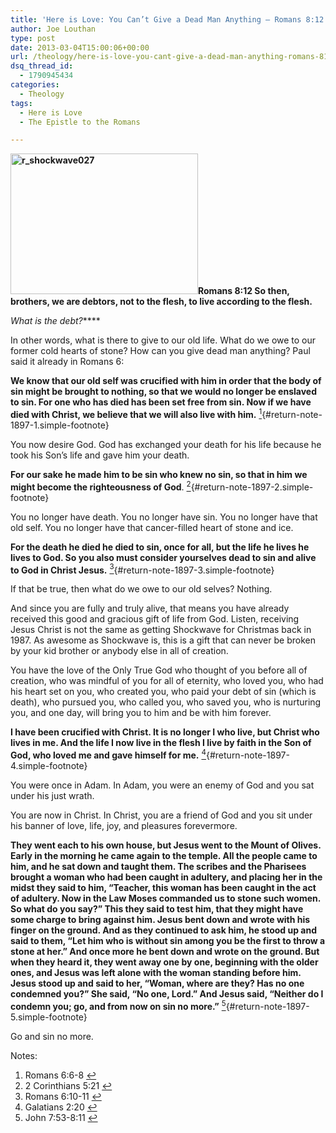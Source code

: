 ```yaml
---
title: 'Here is Love: You Can’t Give a Dead Man Anything – Romans 8:12'
author: Joe Louthan
type: post
date: 2013-03-04T15:00:06+00:00
url: /theology/here-is-love-you-cant-give-a-dead-man-anything-romans-812/
dsq_thread_id:
  - 1790945434
categories:
  - Theology
tags:
  - Here is Love
  - The Epistle to the Romans

---
```

**[<img class="alignright size-medium wp-image-1898" src="https://i0.wp.com/theologic.us/wp-content/uploads/2013/03/r_shockwave027.jpg?resize=300%2C225" alt="r_shockwave027" width="300" height="225" srcset="https://i0.wp.com/theologic.us/wp-content/uploads/2013/03/r_shockwave027.jpg?resize=300%2C225 300w, https://i0.wp.com/theologic.us/wp-content/uploads/2013/03/r_shockwave027.jpg?w=500 500w" sizes="(max-width: 300px) 100vw, 300px" data-recalc-dims="1" />][1]Romans 8:12 So then, brothers, we are debtors, not to the flesh, to live according to the flesh.**

_What is the debt?_****

In other words, what is there to give to our old life. What do we owe to our former cold hearts of stone? How can you give dead man anything? Paul said it already in Romans 6:

**We know that our old self was crucified with him in order that the body of sin might be brought to nothing, so that we would no longer be enslaved to sin. For one who has died has been set free from sin. Now if we have died with Christ, we believe that we will also live with him.** [<sup>1</sup>][2]{#return-note-1897-1.simple-footnote}

You now desire God. God has exchanged your death for his life because he took his Son’s life and gave him your death.

**For our sake he made him to be sin who knew no sin, so that in him we might become the righteousness of God**. [<sup>2</sup>][3]{#return-note-1897-2.simple-footnote}

You no longer have death. You no longer have sin. You no longer have that old self. You no longer have that cancer-filled heart of stone and ice.

**For the death he died he died to sin, once for all, but the life he lives he lives to God. So you also must consider yourselves dead to sin and alive to God in Christ Jesus.** [<sup>3</sup>][4]{#return-note-1897-3.simple-footnote}

If that be true, then what do we owe to our old selves? Nothing.

And since you are fully and truly alive, that means you have already received this good and gracious gift of life from God. Listen, receiving Jesus Christ is not the same as getting Shockwave for Christmas back in 1987. As awesome as Shockwave is, this is a gift that can never be broken by your kid brother or anybody else in all of creation.

You have the love of the Only True God who thought of you before all of  creation, who was mindful of you for all of eternity, who loved you, who had his heart set on you, who created you, who paid your debt of sin (which is death), who pursued you, who called you, who saved you, who is nurturing you, and one day, will bring you to him and be with him forever.

**I have been crucified with Christ. It is no longer I who live, but Christ who lives in me. And the life I now live in the flesh I live by faith in the Son of God, who loved me and gave himself for me.** [<sup>4</sup>][5]{#return-note-1897-4.simple-footnote}

You were once in Adam. In Adam, you were an enemy of God and you sat under his just wrath.

You are now in Christ. In Christ, you are a friend of God and you sit under his banner of love, life, joy, and pleasures forevermore.

**They went each to his own house, but Jesus went to the Mount of Olives. Early in the morning he came again to the temple. All the people came to him, and he sat down and taught them. The scribes and the Pharisees brought a woman who had been caught in adultery, and placing her in the midst they said to him, “Teacher, this woman has been caught in the act of adultery. Now in the Law Moses commanded us to stone such women. So what do you say?” This they said to test him, that they might have some charge to bring against him. Jesus bent down and wrote with his finger on the ground. And as they continued to ask him, he stood up and said to them, “Let him who is without sin among you be the first to throw a stone at her.” And once more he bent down and wrote on the ground. But when they heard it, they went away one by one, beginning with the older ones, and Jesus was left alone with the woman standing before him. Jesus stood up and said to her, “Woman, where are they? Has no one condemned you?” She said, “No one, Lord.” And Jesus said, “Neither do I condemn you; go, and from now on sin no more.”** [<sup>5</sup>][6]{#return-note-1897-5.simple-footnote}

Go and sin no more.

<div class="simple-footnotes">
  <p class="notes">
    Notes:
  </p>
  
  <ol>
    <li id="note-1897-1">
      Romans 6:6-8 <a href="#return-note-1897-1">&#8617;</a>
    </li>
    <li id="note-1897-2">
      2 Corinthians 5:21 <a href="#return-note-1897-2">&#8617;</a>
    </li>
    <li id="note-1897-3">
      Romans 6:10-11 <a href="#return-note-1897-3">&#8617;</a>
    </li>
    <li id="note-1897-4">
      Galatians 2:20 <a href="#return-note-1897-4">&#8617;</a>
    </li>
    <li id="note-1897-5">
      John 7:53-8:11 <a href="#return-note-1897-5">&#8617;</a>
    </li>
  </ol>
</div>

 [1]: https://i0.wp.com/theologic.us/wp-content/uploads/2013/03/r_shockwave027.jpg
 [2]: #note-1897-1 "Romans 6:6-8"
 [3]: #note-1897-2 "2 Corinthians 5:21"
 [4]: #note-1897-3 "Romans 6:10-11"
 [5]: #note-1897-4 "Galatians 2:20"
 [6]: #note-1897-5 "John 7:53-8:11"